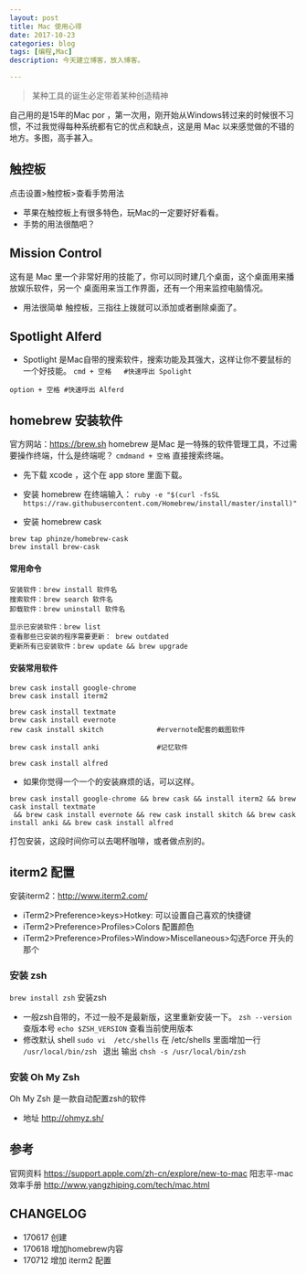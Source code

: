 ```yaml
---
layout: post
title: Mac 使用心得
date: 2017-10-23
categories: blog
tags: [编程,Mac]
description: 今天建立博客，放入博客。

---
```

> 某种工具的诞生必定带着某种创造精神

自己用的是15年的Mac por ，第一次用，刚开始从Windows转过来的时候很不习惯，不过我觉得每种系统都有它的优点和缺点，这是用 Mac 以来感觉做的不错的地方。多图，高手甚入。


## 触控板
点击设置>触控板>查看手势用法



- 苹果在触控板上有很多特色，玩Mac的一定要好好看看。
- 手势的用法很酷吧？


## Mission Control
这有是 Mac 里一个非常好用的技能了，你可以同时建几个桌面，这个桌面用来播放娱乐软件，另一个
桌面用来当工作界面，还有一个用来监控电脑情况。
- 用法很简单 触控板，三指往上拨就可以添加或者删除桌面了。



##      Spotlight     Alferd
- Spotlight 是Mac自带的搜索软件，搜索功能及其强大，这样让你不要鼠标的一个好技能。
`cmd + 空格   #快速呼出 Spolight `


`option + 空格 #快速呼出 Alferd `


## homebrew  安装软件
官方网站：https://brew.sh
homebrew 是Mac 是一特殊的软件管理工具，不过需要操作终端，什么是终端呢？
` cmdmand + 空格 ` 直接搜索终端。

- 先下载 xcode ，这个在 app store 里面下载。

- 安装 homebrew
在终端输入：
`ruby -e "$(curl -fsSL https://raw.githubusercontent.com/Homebrew/install/master/install)"`

- 安装 homebrew cask
```
brew tap phinze/homebrew-cask
brew install brew-cask
```

#### 常用命令
```
安装软件：brew install 软件名
搜索软件：brew search 软件名
卸载软件：brew uninstall 软件名

显示已安装软件：brew list
查看那些已安装的程序需要更新： brew outdated
更新所有已安装软件：brew update && brew upgrade
```

#### 安装常用软件
```
brew cask install google-chrome  
brew cask install iterm2

brew cask install textmate
brew cask install evernote
rew cask install skitch             #ervernote配套的截图软件

brew cask install anki              #记忆软件

brew cask install alfred

```
- 如果你觉得一个一个的安装麻烦的话，可以这样。
```
brew cask install google-chrome && brew cask && install iterm2 && brew cask install textmate
 && brew cask install evernote && rew cask install skitch && brew cask install anki && brew cask install alfred
```
打包安装，这段时间你可以去喝杯咖啡，或者做点别的。

## iterm2 配置
安装iterm2：http://www.iterm2.com/
- iTerm2>Preference>keys>Hotkey:  可以设置自己喜欢的快捷键
- iTerm2>Preference>Profiles>Colors 配置颜色
- iTerm2>Preference>Profiles>Window>Miscellaneous>勾选Force 开头的那个


### 安装 zsh
`brew install zsh`  安装zsh
- 一般zsh自带的，不过一般不是最新版，这里重新安装一下。
`zsh --version` 查版本号
`echo $ZSH_VERSION` 查看当前使用版本
- 修改默认 shell
`sudo vi  /etc/shells` 
在 /etc/shells 里面增加一行 `/usr/local/bin/zsh ` 
退出 输出 `chsh -s /usr/local/bin/zsh`

### 安装 Oh My Zsh
Oh My Zsh 是一款自动配置zsh的软件
- 地址 http://ohmyz.sh/





## 参考
官网资料 https://support.apple.com/zh-cn/explore/new-to-mac
阳志平-mac效率手册 http://www.yangzhiping.com/tech/mac.html

## CHANGELOG
- 170617  创建
- 170618 增加homebrew内容
- 170712 增加 iterm2 配置

